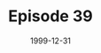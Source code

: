 ---
layout: podcast
title: Episode 39 
number: 39
subtitle: 
summary: 
date: 1999-12-31
location: https://dl.dropboxusercontent.com/s/w7qcj0l9136bnp3/watir_podcast_39.mp3?dl=0
size: 10,481,916
duration: 21:49
---